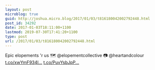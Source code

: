 ```yaml
---
layout: post
microblog: true
guid: http://joshua.micro.blog/2017/01/03/t816180042002792448.html
post_id: 34292
date: 2017-01-03T18:11:00+1100
lastmod: 2019-07-30T17:41:20+1100
type: post
url: /2017/01/03/t816180042002792448.html
---
```

Epic elopements 'r us 🗺 @elopementcollective 📷 @heartandcolour [t.co/xwYmF934I...](https://t.co/xwYmF934Ib) [t.co/PuvYsbJpP...](https://t.co/PuvYsbJpPS)
